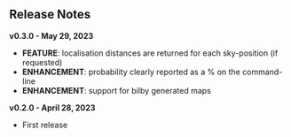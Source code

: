 
## Release Notes

**v0.3.0 - May 29, 2023**

- **FEATURE**: localisation distances are returned for each sky-position (if requested)
- **ENHANCEMENT**: probability clearly reported as a % on the command-line
- **ENHANCEMENT**: support for bilby generated maps

**v0.2.0 - April 28, 2023**

- First release
